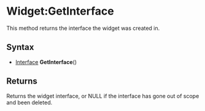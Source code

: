 # Widget:GetInterface

This method returns the interface the widget was created in.

## Syntax

- [Interface](Interface.md) **GetInterface**()

## Returns

Returns the widget interface, or NULL if the interface has gone out of scope and been deleted.
